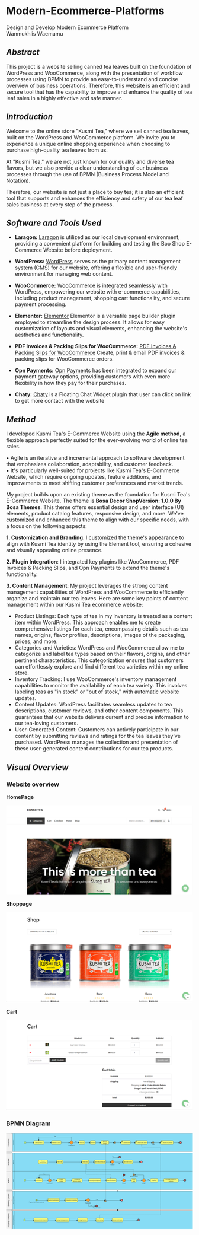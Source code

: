 # Modern-Ecommerce-Platforms
Design and Develop Modern Ecommerce Plafform </br>
Wanmukhlis Waemamu

## *Abstract*
This project is a website selling canned tea leaves built on the foundation of WordPress and WooCommerce, along with the presentation of workflow processes using BPMN to provide an easy-to-understand and concise overview of business operations. Therefore, this website is an efficient and secure tool that has the capability to improve and enhance the quality of tea leaf sales in a highly effective and safe manner.

## *Introduction*
Welcome to the online store "Kusmi Tea," where we sell canned tea leaves, built on the WordPress and WooCommerce platform. We invite you to experience a unique online shopping experience when choosing to purchase high-quality tea leaves from us.

At "Kusmi Tea," we are not just known for our quality and diverse tea flavors, but we also provide a clear understanding of our business processes through the use of BPMN (Business Process Model and Notation).

Therefore, our website is not just a place to buy tea; it is also an efficient tool that supports and enhances the efficiency and safety of our tea leaf sales business at every step of the process.

## *Software and Tools Used*
- **Laragon:** [Laragon](https://laragon.org/why-laragon/) is utilized as our local development environment, providing a convenient platform for building and testing the Boo Shop E-Commerce Website before deployment.

- **WordPress:** [WordPress](https://th.wordpress.org/) serves as the primary content management system (CMS) for our website, offering a flexible and user-friendly environment for managing web content.

- **WooCommerce:** [WooCommerce](https://woocommerce.com/) is integrated seamlessly with WordPress, empowering our website with e-commerce capabilities, including product management, shopping cart functionality, and secure payment processing.

- **Elementor:** [Elementor](https://elementor.com/) Elementor is a versatile page builder plugin employed to streamline the design process. It allows for easy customization of layouts and visual elements, enhancing the website's aesthetics and functionality.

- **PDF Invoices & Packing Slips for WooCommerce:** [PDF Invoices & Packing Slips for WooCommerce](https://wordpress.org/plugins/woocommerce-pdf-invoices-packing-slips/) Create, print & email PDF invoices & packing slips for WooCommerce orders.

- **Opn Payments:** [Opn Payments](https://et.wordpress.org/plugins/omise/) has been integrated to expand our payment gateway options, providing customers with even more flexibility in how they pay for their purchases.

- **Chaty:** [Chaty](https://wordpress.org/plugins/chaty/") is a Floating Chat Widget plugin that user can click on link to get more contact with the website

## *Method*
I developed Kusmi Tea's E-Commerce Website using the **Agile method**, a flexible approach perfectly suited for the ever-evolving world of online tea sales. </br>

• Agile is an iterative and incremental approach to software development that emphasizes collaboration, adaptability, and customer feedback. </br>
• It's particularly well-suited for projects like Kusmi Tea's E-Commerce Website, which require ongoing updates, feature additions, and improvements to meet shifting customer preferences and market trends.</br>


My project builds upon an existing theme as the foundation for Kusmi Tea's E-Commerce Website. The theme is **Bosa Decor ShopVersion: 1.0.0 By Bosa Themes**. This theme offers essential design and user interface (UI) elements, product catalog features, responsive design, and more. We've customized and enhanced this theme to align with our specific needs, with a focus on the following aspects:

**1. Customization and Branding**: I customized the theme's appearance to align with Kusmi Tea identity by using the Element tool, ensuring a cohesive and visually appealing online presence.

**2. Plugin Integration**: I integrated key plugins like WooCommerce, PDF Invoices & Packing Slips, and Opn Payments to extend the theme's functionality.

**3. Content Management**: My project leverages the strong content management capabilities of WordPress and WooCommerce to efficiently organize and maintain our tea leaves. Here are some key points of content management within our Kusmi Tea ecommerce website:
- Product Listings: Each type of tea in my inventory is treated as a content item within WordPress. This approach enables me to create comprehensive listings for each tea, encompassing details such as tea names, origins, flavor profiles, descriptions, images of the packaging, prices, and more.
- Categories and Varieties: WordPress and WooCommerce allow me to categorize and label tea types based on their flavors, origins, and other pertinent characteristics. This categorization ensures that customers can effortlessly explore and find different tea varieties within my online store.
- Inventory Tracking: I use WooCommerce's inventory management capabilities to monitor the availability of each tea variety. This involves labeling teas as "in stock" or "out of stock," with automatic website updates.
- Content Updates: WordPress facilitates seamless updates to tea descriptions, customer reviews, and other content components. This guarantees that our website delivers current and precise information to our tea-loving customers.
- User-Generated Content: Customers can actively participate in our content by submitting reviews and ratings for the tea leaves they've purchased. WordPress manages the collection and presentation of these user-generated content contributions for our tea products.

## *Visual Overview*

### Website overview
**HomePage**

![homepage one](img/homepage.png)


**Shoppage**

![shop page](img/shop.png)


**Cart**

![cart page](img/cart.png)




### BPMN Diagram

![BPMN page](img/BPMN.png)

